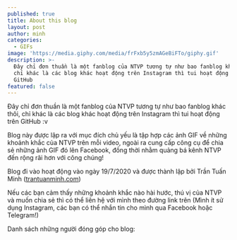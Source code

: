 ```yaml
---
published: true
title: About this blog
layout: post
author: minh
categories:
  - GIFs
image: 'https://media.giphy.com/media/frFxb5y5zmAGeBiFTo/giphy.gif'
description: >-
  Đây chỉ đơn thuần là một fanblog của NTVP tương tự như bao fanblog khác thôi,
  chỉ khác là các blog khác hoạt động trên Instagram thì tui hoạt động trên
  GitHub
featured: false
---
```

Đây chỉ đơn thuần là một fanblog của NTVP tương tự như bao fanblog khác thôi, chỉ khác là các blog khác hoạt động trên Instagram thì tui hoạt động trên GitHub :v

Blog này được lập ra với mục đích chủ yếu là tập hợp các ảnh GIF về những khoảnh khắc của NTVP trên mỗi video, ngoài ra cung cấp công cụ để chia sẻ những ảnh GIF đó lên Facebook, đồng thời nhằm quảng bá kênh NTVP đến rộng rãi hơn với công chúng!

Blog đi vào hoạt động vào ngày 19/7/2020 và được thành lập bởi Trần Tuấn Minh ([trantuanminh.com](https://trantuanminh.com/ "https://trantuanminh.com/"))

Nếu các bạn cảm thấy những khoảnh khắc nào hài hước, thú vị của NTVP và muốn chia sẻ thì có thể liên hệ với mình theo đường link trên (Mình ít sử dụng Instagram, các bạn có thể nhắn tin cho mình qua Facebook hoặc Telegram!)

Danh sách những người đóng góp cho blog: